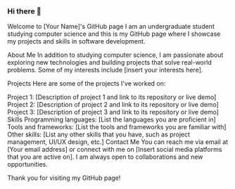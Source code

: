 ### Hi there 👋

Welcome to [Your Name]'s GitHub page
I am an undergraduate student studying computer science and this is my GitHub page where I showcase my projects and skills in software development.

About Me
In addition to studying computer science, I am passionate about exploring new technologies and building projects that solve real-world problems. Some of my interests include [insert your interests here].

Projects
Here are some of the projects I've worked on:

Project 1: [Description of project 1 and link to its repository or live demo]
Project 2: [Description of project 2 and link to its repository or live demo]
Project 3: [Description of project 3 and link to its repository or live demo]
Skills
Programming languages: [List the languages you are proficient in]
Tools and frameworks: [List the tools and frameworks you are familiar with]
Other skills: [List any other skills that you have, such as project management, UI/UX design, etc.]
Contact Me
You can reach me via email at [Your email address] or connect with me on [Insert social media platforms that you are active on]. I am always open to collaborations and new opportunities.

Thank you for visiting my GitHub page!

<!--
**KhalidAlnujaidi/KhalidAlnujaidi** is a ✨ _special_ ✨ repository because its `README.md` (this file) appears on your GitHub profile.

Here are some ideas to get you started:

- 🔭 I’m currently working on ...
- 🌱 I’m currently learning ...
- 👯 I’m looking to collaborate on ...
- 🤔 I’m looking for help with ...
- 💬 Ask me about ...
- 📫 How to reach me: ...
- 😄 Pronouns: ...
- ⚡ Fun fact: ...
-->
